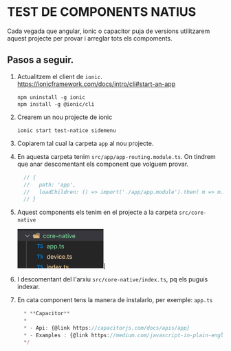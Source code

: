 # TEST DE COMPONENTS NATIUS

Cada vegada que angular, ionic o capacitor puja de versions utilitzarem aquest projecte per provar i arreglar tots els compoments.

## Pasos a seguir.

1. Actualitzem el client de `ionic`. https://ionicframework.com/docs/intro/cli#start-an-app

    ```properties
    npm uninstall -g ionic
    npm install -g @ionic/cli
    ```

1. Crearem un nou projecte de ionic

    ```properties
    ionic start test-natice sidemenu
    ```

1. Copiarem tal cual la carpeta `app` al nou projecte.

1. En aquesta carpeta tenim `src/app/app-routing.module.ts`. On tindrem que anar descomentant els component que volguem provar.

    ```ts
      // {
      //   path: 'app',
      //   loadChildren: () => import('./app/app.module').then( m => m.AppPageModule)
      // }
    ```

1. Aquest components els tenim en el projecte a la carpeta `src/core-native`

      <img src="core-native.png" style="max-width: 200px">]

1. I descomentant del l'arxiu `src/core-native/index.ts`, pq els puguis indexar.

1. En cata component tens la manera de instalarlo, per exemple: `app.ts`

    ```ts
      * **Capacitor**
      *
      * - Api: {@link https://capacitorjs.com/docs/apis/app}
      * - Examples : {@link https://medium.com/javascript-in-plain-english/opening-another-app-from-your-ionic-5-app-becf8c098d0e}
      */
    ```